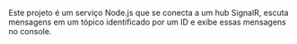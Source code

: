 <!-- Use this file to provide workspace-specific custom instructions to Copilot. For more details, visit https://code.visualstudio.com/docs/copilot/copilot-customization#_use-a-githubcopilotinstructionsmd-file -->

Este projeto é um serviço Node.js que se conecta a um hub SignalR, escuta mensagens em um tópico identificado por um ID e exibe essas mensagens no console.
